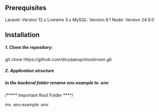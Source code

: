 <h2>Prerequisites</h2>
Laravel: Version 12.x
Livewire 3.x
MySQL: Version 8.1
Node: Version 24.9.0

<h2>Installation</h2>
<h5>1. Clone the repository:</h5>
git clone https://github.com/divyaanup/stockroom.git
<h5>2. Application structure</h5>


<h5>In the backend folder rename env.example to .env</h5>
/***** Important Root Folder ****/

   mv .env.example .env
